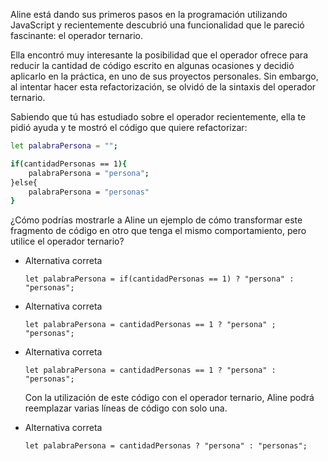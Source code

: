 Aline está dando sus primeros pasos en la programación utilizando JavaScript y recientemente descubrió una funcionalidad que le pareció fascinante: el operador ternario.

Ella encontró muy interesante la posibilidad que el operador ofrece para reducir la cantidad de código escrito en algunas ocasiones y decidió aplicarlo en la práctica, en uno de sus proyectos personales. Sin embargo, al intentar hacer esta refactorización, se olvidó de la sintaxis del operador ternario.

Sabiendo que tú has estudiado sobre el operador recientemente, ella te pidió ayuda y te mostró el código que quiere refactorizar:

```bash
let palabraPersona = "";

if(cantidadPersonas == 1){
    palabraPersona = "persona";
}else{
    palabraPersona = "personas"
}
```

¿Cómo podrías mostrarle a Aline un ejemplo de cómo transformar este fragmento de código en otro que tenga el mismo comportamiento, pero utilice el operador ternario?

- Alternativa correta
    
    `let palabraPersona = if(cantidadPersonas == 1) ? "persona" : "personas";`
    
- Alternativa correta
    
    `let palabraPersona = cantidadPersonas == 1 ? "persona" ; "personas";`
    
- Alternativa correta
    
    `let palabraPersona = cantidadPersonas == 1 ? "persona" : "personas";`
    
    Con la utilización de este código con el operador ternario, Aline podrá reemplazar varias líneas de código con solo una.
    
- Alternativa correta
    
    `let palabraPersona = cantidadPersonas ? "persona" : "personas";`